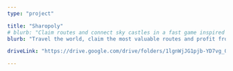 ```yaml
---
type: "project"

title: "Sharopoly"
# blurb: "Claim routes and connect sky castles in a fast game inspired by Ticket to Ride."
blurb: "Travel the world, claim the most valuable routes and profit from it. Connect the sky castles faster than your opponents, in a One Paper Game inspired by Ticket to Ride."

driveLink: "https://drive.google.com/drive/folders/1lgnWjJG1pjb-YD7vg_0rS1QHW54xFpP1"

---
```

